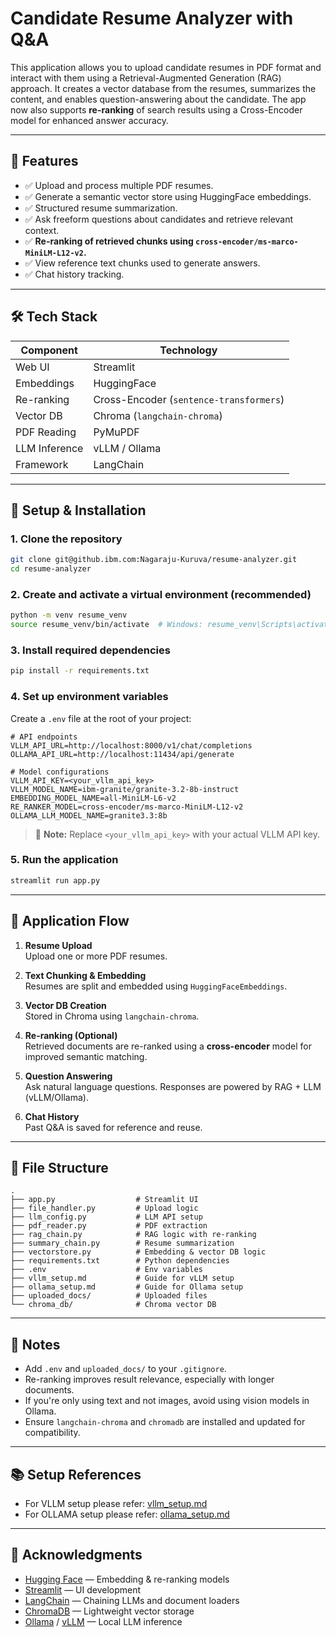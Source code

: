# Candidate Resume Analyzer with Q&A

This application allows you to upload candidate resumes in PDF format and interact with them using a Retrieval-Augmented Generation (RAG) approach. It creates a vector database from the resumes, summarizes the content, and enables question-answering about the candidate. The app now also supports **re-ranking** of search results using a Cross-Encoder model for enhanced answer accuracy.

---

## 🚀 Features

- ✅ Upload and process multiple PDF resumes.
- ✅ Generate a semantic vector store using HuggingFace embeddings.
- ✅ Structured resume summarization.
- ✅ Ask freeform questions about candidates and retrieve relevant context.
- ✅ **Re-ranking of retrieved chunks using `cross-encoder/ms-marco-MiniLM-L12-v2`.**
- ✅ View reference text chunks used to generate answers.
- ✅ Chat history tracking.

---

## 🛠️ Tech Stack

| Component           | Technology |
|--------------------|------------|
| Web UI             | Streamlit  |
| Embeddings         | HuggingFace |
| Re-ranking         | Cross-Encoder (`sentence-transformers`) |
| Vector DB          | Chroma (`langchain-chroma`) |
| PDF Reading        | PyMuPDF |
| LLM Inference      | vLLM / Ollama |
| Framework          | LangChain |

---

## 🧪 Setup & Installation

### 1. Clone the repository

```bash
git clone git@github.ibm.com:Nagaraju-Kuruva/resume-analyzer.git
cd resume-analyzer
```

### 2. Create and activate a virtual environment (recommended)

```bash
python -m venv resume_venv
source resume_venv/bin/activate  # Windows: resume_venv\Scripts\activate
```

### 3. Install required dependencies

```bash
pip install -r requirements.txt
```

### 4. Set up environment variables

Create a `.env` file at the root of your project:

```env
# API endpoints
VLLM_API_URL=http://localhost:8000/v1/chat/completions
OLLAMA_API_URL=http://localhost:11434/api/generate

# Model configurations
VLLM_API_KEY=<your_vllm_api_key>
VLLM_MODEL_NAME=ibm-granite/granite-3.2-8b-instruct
EMBEDDING_MODEL_NAME=all-MiniLM-L6-v2
RE_RANKER_MODEL=cross-encoder/ms-marco-MiniLM-L12-v2
OLLAMA_LLM_MODEL_NAME=granite3.3:8b
```

> 🔐 **Note:** Replace `<your_vllm_api_key>` with your actual VLLM API key.

### 5. Run the application

```bash
streamlit run app.py
```

---

## 🔁 Application Flow

1. **Resume Upload**  
   Upload one or more PDF resumes.

2. **Text Chunking & Embedding**  
   Resumes are split and embedded using `HuggingFaceEmbeddings`.

3. **Vector DB Creation**  
   Stored in Chroma using `langchain-chroma`.

4. **Re-ranking (Optional)**  
   Retrieved documents are re-ranked using a **cross-encoder** model for improved semantic matching.

5. **Question Answering**  
   Ask natural language questions. Responses are powered by RAG + LLM (vLLM/Ollama).

6. **Chat History**  
   Past Q&A is saved for reference and reuse.

---

## 📁 File Structure

```
.
├── app.py                  # Streamlit UI
├── file_handler.py         # Upload logic
├── llm_config.py           # LLM API setup
├── pdf_reader.py           # PDF extraction
├── rag_chain.py            # RAG logic with re-ranking
├── summary_chain.py        # Resume summarization
├── vectorstore.py          # Embedding & vector DB logic
├── requirements.txt        # Python dependencies
├── .env                    # Env variables
├── vllm_setup.md           # Guide for vLLM setup
├── ollama_setup.md         # Guide for Ollama setup
├── uploaded_docs/          # Uploaded files
└── chroma_db/              # Chroma vector DB
```

---

## 📌 Notes

- Add `.env` and `uploaded_docs/` to your `.gitignore`.
- Re-ranking improves result relevance, especially with longer documents.
- If you're only using text and not images, avoid using vision models in Ollama.
- Ensure `langchain-chroma` and `chromadb` are installed and updated for compatibility.

---

## 📚 Setup References

- For VLLM setup please refer: [vllm_setup.md](https://github.ibm.com/Nagaraju-Kuruva/resume-analyzer/blob/main/vllm_setup.md)
- For OLLAMA setup please refer: [ollama_setup.md](https://github.ibm.com/Nagaraju-Kuruva/resume-analyzer/blob/main/ollama_setup.md)

---

## 🙌 Acknowledgments

- [Hugging Face](https://huggingface.co) — Embedding & re-ranking models
- [Streamlit](https://streamlit.io) — UI development
- [LangChain](https://www.langchain.com) — Chaining LLMs and document loaders
- [ChromaDB](https://www.trychroma.com) — Lightweight vector storage
- [Ollama](https://ollama.com) / [vLLM](https://github.com/vllm-project/vllm) — Local LLM inference
